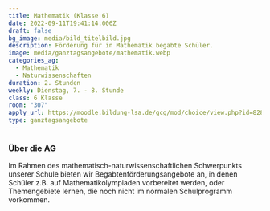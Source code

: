 ```yaml
---
title: Mathematik (Klasse 6)
date: 2022-09-11T19:41:14.006Z
draft: false
bg_image: media/bild_titelbild.jpg
description: Förderung für in Mathematik begabte Schüler.
image: media/ganztagsangebote/mathematik.webp
categories_ag:
  - Mathematik
  - Naturwissenschaften
duration: 2. Stunden
weekly: Dienstag, 7. - 8. Stunde
class: 6 Klasse
room: "307"
apply_url: https://moodle.bildung-lsa.de/gcg/mod/choice/view.php?id=828
type: ganztagsangebote
---
```



### Über die AG

Im Rahmen des mathematisch-naturwissenschaftlichen Schwerpunkts unserer Schule bieten wir Begabtenförderungsangebote an, in denen Schüler z.B. auf Mathematikolympiaden vorbereitet werden, oder Themengebiete lernen, die noch nicht im normalen Schulprogramm vorkommen.
